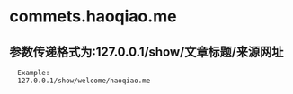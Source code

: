 # commets.haoqiao.me

## 参数传递格式为:127.0.0.1/show/文章标题/来源网址
      Example:
      127.0.0.1/show/welcome/haoqiao.me